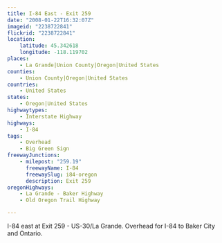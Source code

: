 ```yaml
---
title: I-84 East - Exit 259
date: "2008-01-22T16:32:07Z"
imageid: "2238722841"
flickrid: "2238722841"
location:
    latitude: 45.342618
    longitude: -118.119702
places:
    - La Grande|Union County|Oregon|United States
counties:
    - Union County|Oregon|United States
countries:
    - United States
states:
    - Oregon|United States
highwaytypes:
    - Interstate Highway
highways:
    - I-84
tags:
    - Overhead
    - Big Green Sign
freewayJunctions:
    - milepost: "259.19"
      freewayName: I-84
      freewaySlug: i84-oregon
      description: Exit 259
oregonHighways:
    - La Grande - Baker Highway
    - Old Oregon Trail Highway

---
```

I-84 east at Exit 259 - US-30/La Grande.  Overhead for I-84 to Baker City and Ontario.